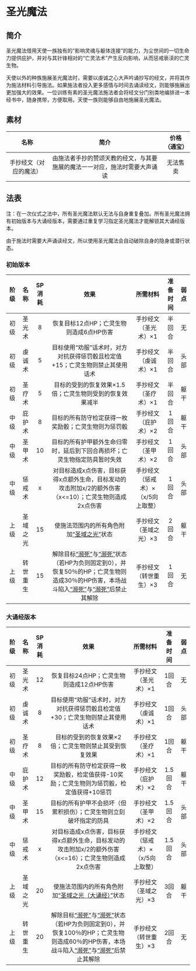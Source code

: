 # 圣光魔法

## 简介

圣光魔法借用天使一族独有的“影响灵魂与躯体连接”的能力，为尘世间的一切生命力提供庇护，并对与其针锋相对的“亡灵法术”产生反向影响，从而惩戒亵渎的亡灵生物。

天使以外的种族施展圣光魔法时，需要以虔诚之心大声吟诵抄写的经文，并将其作为施法材料引导施法。如果施法者投入更多感情与时间去诵读经文，则能够施展出更加强大的效果。一位训练有素的圣光魔法施法者会将经文分门别类地编排进一本经书中，随身携带，方便取用。天使一族则能够自由地施展圣光魔法。

## 素材

名称|简介|价格（通宝）
:--:|:--:|:--:
手抄经文（对应的魔法）|由施法者手抄的赞颂天教的经文，与其要施展的魔法一一对应，施法时需要大声诵读|无法售卖

## 法表

注：在一次仪式之法中，所有圣光魔法默认无法与自身重复叠加。所有圣光魔法拥有初始版本与大诵经版本，需要通过重复学习指定圣光魔法才能解锁其大诵经版本。

由于施法时需要大声诵读经文，所以使用圣光魔法会自动破除自身的隐身或潜行状态。

### 初始版本

阶级|名称|SP消耗|效果|所需材料|准备时间|弱点
:--:|:--:|:--:|:--:|:--:|:--:|:--:
初级|圣光术|8|恢复目标12点HP；亡灵生物则造成6点HP伤害|手抄经文（圣光术）×1|半回合|无
初级|虔诚术|5|目标使用“劝服”话术时，对方对抗获得惩罚骰且检定值+15；亡灵生物则禁止其使用话术|手抄经文（虔诚术）×1|半回合|头部
初级|圣疗术|5|目标的受到的恢复效果×1.5倍；亡灵生物则受到的恢复效果减半|手抄经文（圣疗术）×1|半回合|躯干
中级|庇护术|8|目标的所有防守检定获得一枚奖励骰；亡灵生物则为惩罚骰|手抄经文（庇护术）×2|1回合|躯干
中级|圣甲术|10|目标的所有护甲额外生命归零时，延后到下回合再损坏；亡灵生物指定防具暂时失效|手抄经文（圣甲术）×2|1回合|头部
中级|惩戒术|x|对目标造成x点伤害，目标获得x点额外生命，目标发动的攻击附加x/2的额外伤害（x<=10）；亡灵生物则造成2x点伤害|手抄经文（惩戒术）×（x/5向上取整）|1回合|头部
上级|圣域之光|15|使施法范围内的所有角色附加<a href="../../../../status/normal/#圣域之光" target="_blank">“圣域之光”</a>状态|手抄经文（圣域之光）×3|2回合|躯干
上级|转世重生|15|解除目标<a href="../../../../status/normal/#濒死" target="_blank">“濒死”</a>与<a href="../../../../status/normal/#致命伤" target="_blank">“濒死”</a>状态（若HP为负则固定到0），并恢复50％的HP；亡灵生物则造成30％的HP伤害，本场战斗陷入<a href="../../../../status/normal/#濒死" target="_blank">“濒死”</a>与<a href="../../../../status/normal/#致命伤" target="_blank">“濒死”</a>后禁止其解除|手抄经文（转世重生）×3|1回合|无

### 大诵经版本

阶级|名称|SP消耗|效果|所需材料|准备时间|弱点
:--:|:--:|:--:|:--:|:--:|:--:|:--:
初级|圣光术|12|恢复目标24点HP；亡灵生物则造成12点HP伤害|手抄经文（圣光术）×1|1回合|无
初级|虔诚术|8|目标使用“劝服”话术时，对方对抗获得惩罚骰且检定值+30；亡灵生物则禁止其使用话术|手抄经文（虔诚术）×1|1回合|头部
初级|圣疗术|8|目标的受到的恢复效果×2倍；亡灵生物则禁止其受到恢复效果|手抄经文（圣疗术）×1|1回合|躯干
中级|庇护术|12|目标的所有防守检定获得一枚奖励骰，检定值获得-10奖励；亡灵生物则为惩罚骰，检定值获得+10惩罚|手抄经文（庇护术）×2|1.5回合|躯干
中级|圣甲术|15|目标的所有护甲不会损坏（但累积损伤）；亡灵生物则立刻破坏指定的防具|手抄经文（圣甲术）×2|1.5回合|头部
中级|惩戒术|x|对目标造成x点伤害，目标获得x点额外生命，目标发动的攻击附加x/2的额外伤害（x<=16）；亡灵生物则造成2x点伤害|手抄经文（惩戒术）×（x/5向上取整）|1.5回合|头部
上级|圣域之光|20|使施法范围内的所有角色附加<a href="../../../../status/normal/#圣域之光" target="_blank">“圣域之光（大诵经）”</a>状态|手抄经文（圣域之光）×3|3回合|躯干
上级|转世重生|20|解除目标<a href="../../../../status/normal/#濒死" target="_blank">“濒死”</a>与<a href="../../../../status/normal/#致命伤" target="_blank">“濒死”</a>状态（若HP为负则固定到0），并恢复100％的HP；亡灵生物则造成60％的HP伤害，本场战斗陷入<a href="../../../../status/normal/#濒死" target="_blank">“濒死”</a>与<a href="../../../../status/normal/#致命伤" target="_blank">“濒死”</a>后禁止其解除|手抄经文（转世重生）×3|2回合|无
